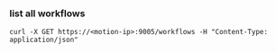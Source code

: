 ### list all workflows
```
curl -X GET https://<motion-ip>:9005/workflows -H "Content-Type: application/json" 
```
